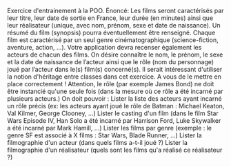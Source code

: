 Exercice d'entrainement à la POO.
Énoncé:
Les films seront caractérisés par leur titre, leur date de sortie en France, leur durée (en minutes) 
ainsi que leur réalisateur (unique, avec nom, prénom, sexe et date de naissance). Un résumé du film 
(synopsis) pourra éventuellement être renseigné. Chaque film est caractérisé par un seul genre 
cinématographique (science-fiction, aventure, action, ...).
Votre application devra recenser également les acteurs de chacun des films. On désire connaître le 
nom, le prénom, le sexe et la date de naissance de l’acteur ainsi que le rôle (nom du personnage) 
joué par l’acteur dans le(s) film(s) concerné(s).
Il serait intéressant d'utiliser la notion d'héritage entre classes dans cet exercice. A vous de le mettre 
en place correctement !
Attention, le rôle (par exemple James Bond) ne doit être instancié qu'une seule fois (dans la mesure 
où ce rôle a été incarné par plusieurs acteurs.)
On doit pouvoir :
Lister la liste des acteurs ayant incarné un rôle précis (ex: les acteurs ayant joué le rôle de 
Batman : Michael Keaton, Val Kilmer, George Clooney, …)
Lister le casting d'un film (dans le film Star Wars Episode IV, Han Solo a été incarné par 
Harrison Ford, Luke Skywalker a été incarné par Mark Hamill, ...)
Lister les films par genre (exemple : le genre SF est associé à X films : Star Wars, Blade 
Runner, ...)
Lister la filmographie d'un acteur (dans quels films a-t-il joué ?)
Lister la filmographie d'un réalisateur (quels sont les films qu'a réalisé ce réalisateur ?)

